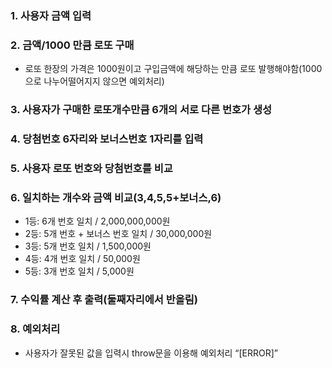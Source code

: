 ### 1. 사용자 금액 입력

### 2. 금액/1000 만큼 로또 구매

- 로또 한장의 가격은 1000원이고 구입금액에 해당하는 만큼 로또 발행해야함(1000으로 나누어떨어지지 않으면 예외처리)

### 3. 사용자가 구매한 로또개수만큼 6개의 서로 다른 번호가 생성

### 4. 당첨번호 6자리와 보너스번호 1자리를 입력

### 5. 사용자 로또 번호와 당첨번호를 비교

### 6. 일치하는 개수와 금액 비교(3,4,5,5+보너스,6)

- 1등: 6개 번호 일치 / 2,000,000,000원
- 2등: 5개 번호 + 보너스 번호 일치 / 30,000,000원
- 3등: 5개 번호 일치 / 1,500,000원
- 4등: 4개 번호 일치 / 50,000원
- 5등: 3개 번호 일치 / 5,000원

### 7. 수익률 계산 후 출력(둘째자리에서 반올림)

### 8. 예외처리

- 사용자가 잘못된 값을 입력시 throw문을 이용해 예외처리 “[ERROR]”
